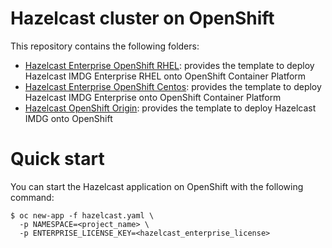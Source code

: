 # Hazelcast cluster on OpenShift

This repository contains the following folders:

* [Hazelcast Enterprise OpenShift RHEL](hazelcast-enterprise-openshift-rhel/): provides the template to deploy Hazelcast IMDG Enterprise RHEL onto OpenShift Container Platform
* [Hazelcast Enterprise OpenShift Centos](hazelcast-enterprise-openshift-centos/): provides the template to deploy Hazelcast IMDG Enterprise onto OpenShift Container Platform
* [Hazelcast OpenShift Origin](hazelcast-openshift-origin/): provides the template to deploy Hazelcast IMDG onto OpenShift

# Quick start

You can start the Hazelcast application on OpenShift with the following command:

```
$ oc new-app -f hazelcast.yaml \
  -p NAMESPACE=<project_name> \
  -p ENTERPRISE_LICENSE_KEY=<hazelcast_enterprise_license>
```


